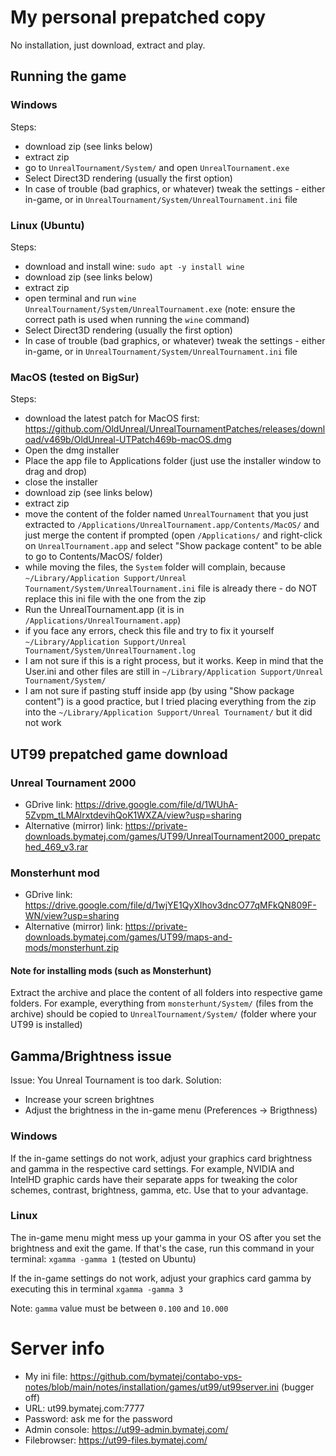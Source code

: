 # My personal prepatched copy
No installation, just download, extract and play. 


## Running the game
### Windows
Steps: 
- download zip (see links below)
- extract zip
- go to `UnrealTournament/System/` and open `UnrealTournament.exe`
- Select Direct3D rendering (usually the first option)
- In case of trouble (bad graphics, or whatever) tweak the settings - either in-game, or in `UnrealTournament/System/UnrealTournament.ini` file

### Linux (Ubuntu)
Steps: 
- download and install wine: `sudo apt -y install wine`
- download zip (see links below)
- extract zip
- open terminal and run `wine UnrealTournament/System/UnrealTournament.exe` (note: ensure the correct path is used when running the `wine` command)
- Select Direct3D rendering (usually the first option)
- In case of trouble (bad graphics, or whatever) tweak the settings - either in-game, or in `UnrealTournament/System/UnrealTournament.ini` file

### MacOS (tested on BigSur)
Steps:
- download the latest patch for MacOS first: https://github.com/OldUnreal/UnrealTournamentPatches/releases/download/v469b/OldUnreal-UTPatch469b-macOS.dmg
- Open the dmg installer
- Place the app file to Applications folder (just use the installer window to drag and drop)
- close the installer
- download zip (see links below)
- extract zip
- move the content of the folder named `UnrealTournament` that you just extracted to `/Applications/UnrealTournament.app/Contents/MacOS/` and just merge the content if prompted (open `/Applications/` and right-click on `UnrealTournament.app` and select "Show package content" to be able to go to Contents/MacOS/ folder)
- while moving the files, the `System` folder will complain, because `~/Library/Application Support/Unreal Tournament/System/UnrealTournament.ini` file is already there - do NOT replace this ini file with the one from the zip
- Run the UnrealTournament.app (it is in `/Applications/UnrealTournament.app`)
- if you face any errors, check this file and try to fix it yourself `~/Library/Application Support/Unreal Tournament/System/UnrealTournament.log`
- I am not sure if this is a right process, but it works. Keep in mind that the User.ini and other files are still in `~/Library/Application Support/Unreal Tournament/System/`
- I am not sure if pasting stuff inside app (by using "Show package content") is a good practice, but I tried placing everything from the zip into the `~/Library/Application Support/Unreal Tournament/` but it did not work


## UT99 prepatched game download
### Unreal Tournament 2000
- GDrive link: https://drive.google.com/file/d/1WUhA-5Zvpm_tLMAlrxtdevihQoK1WXZA/view?usp=sharing
- Alternative (mirror) link: https://private-downloads.bymatej.com/games/UT99/UnrealTournament2000_prepatched_469_v3.rar

### Monsterhunt mod
- GDrive link: https://drive.google.com/file/d/1wjYE1QyXIhov3dncO77qMFkQN809F-WN/view?usp=sharing
- Alternative (mirror) link: https://private-downloads.bymatej.com/games/UT99/maps-and-mods/monsterhunt.zip

#### Note for installing mods (such as Monsterhunt)
Extract the archive and place the content of all folders into respective game folders. 
For example, everything from `monsterhunt/System/` (files from the archive) should be copied to `UnrealTournament/System/` (folder where your UT99 is installed)


## Gamma/Brightness issue
Issue: You Unreal Tournament is too dark. 
Solution: 
- Increase your screen brightnes
- Adjust the brightness in the in-game menu (Preferences -> Brigthness)

### Windows
If the in-game settings do not work, adjust your graphics card brightness and gamma in the respective card settings. For example, NVIDIA and IntelHD graphic cards have their separate apps for tweaking the color schemes, contrast, brightness, gamma, etc. Use that to your advantage.

### Linux
The in-game menu might mess up your gamma in your OS after you set the brightness and exit the game. If that's the case, run this command in your terminal: `xgamma -gamma 1` (tested on Ubuntu)

If the in-game settings do not work, adjust your graphics card gamma by executing this in terminal `xgamma -gamma 3`

Note: `gamma` value must be between `0.100` and `10.000`

# Server info
- My ini file: https://github.com/bymatej/contabo-vps-notes/blob/main/notes/installation/games/ut99/ut99server.ini (bugger off)
- URL: ut99.bymatej.com:7777
- Password: ask me for the password
- Admin console: https://ut99-admin.bymatej.com/
- Filebrowser: https://ut99-files.bymatej.com/

